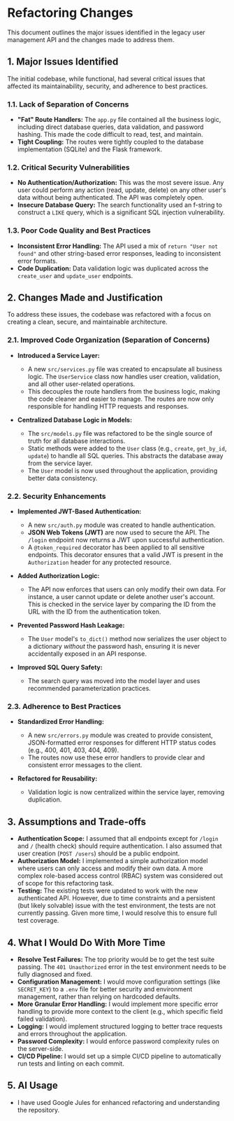# Refactoring Changes

This document outlines the major issues identified in the legacy user management API and the changes made to address them.

## 1. Major Issues Identified

The initial codebase, while functional, had several critical issues that affected its maintainability, security, and adherence to best practices.

### 1.1. Lack of Separation of Concerns
- **"Fat" Route Handlers:** The `app.py` file contained all the business logic, including direct database queries, data validation, and password hashing. This made the code difficult to read, test, and maintain.
- **Tight Coupling:** The routes were tightly coupled to the database implementation (SQLite) and the Flask framework.

### 1.2. Critical Security Vulnerabilities
- **No Authentication/Authorization:** This was the most severe issue. Any user could perform any action (read, update, delete) on any other user's data without being authenticated. The API was completely open.
- **Insecure Database Query:** The search functionality used an f-string to construct a `LIKE` query, which is a significant SQL injection vulnerability.

### 1.3. Poor Code Quality and Best Practices
- **Inconsistent Error Handling:** The API used a mix of `return "User not found"` and other string-based error responses, leading to inconsistent error formats.
- **Code Duplication:** Data validation logic was duplicated across the `create_user` and `update_user` endpoints.

## 2. Changes Made and Justification

To address these issues, the codebase was refactored with a focus on creating a clean, secure, and maintainable architecture.

### 2.1. Improved Code Organization (Separation of Concerns)

- **Introduced a Service Layer:**
  - A new `src/services.py` file was created to encapsulate all business logic. The `UserService` class now handles user creation, validation, and all other user-related operations.
  - This decouples the route handlers from the business logic, making the code cleaner and easier to manage. The routes are now only responsible for handling HTTP requests and responses.

- **Centralized Database Logic in Models:**
  - The `src/models.py` file was refactored to be the single source of truth for all database interactions.
  - Static methods were added to the `User` class (e.g., `create`, `get_by_id`, `update`) to handle all SQL queries. This abstracts the database away from the service layer.
  - The `User` model is now used throughout the application, providing better data consistency.

### 2.2. Security Enhancements

- **Implemented JWT-Based Authentication:**
  - A new `src/auth.py` module was created to handle authentication.
  - **JSON Web Tokens (JWT)** are now used to secure the API. The `/login` endpoint now returns a JWT upon successful authentication.
  - A `@token_required` decorator has been applied to all sensitive endpoints. This decorator ensures that a valid JWT is present in the `Authorization` header for any protected resource.

- **Added Authorization Logic:**
  - The API now enforces that users can only modify their own data. For instance, a user cannot update or delete another user's account. This is checked in the service layer by comparing the ID from the URL with the ID from the authentication token.

- **Prevented Password Hash Leakage:**
  - The `User` model's `to_dict()` method now serializes the user object to a dictionary *without* the password hash, ensuring it is never accidentally exposed in an API response.

- **Improved SQL Query Safety:**
  - The search query was moved into the model layer and uses recommended parameterization practices.

### 2.3. Adherence to Best Practices

- **Standardized Error Handling:**
  - A new `src/errors.py` module was created to provide consistent, JSON-formatted error responses for different HTTP status codes (e.g., 400, 401, 403, 404, 409).
  - The routes now use these error handlers to provide clear and consistent error messages to the client.

- **Refactored for Reusability:**
  - Validation logic is now centralized within the service layer, removing duplication.

## 3. Assumptions and Trade-offs

- **Authentication Scope:** I assumed that all endpoints except for `/login` and `/` (health check) should require authentication. I also assumed that user creation (`POST /users`) should be a public endpoint.
- **Authorization Model:** I implemented a simple authorization model where users can only access and modify their own data. A more complex role-based access control (RBAC) system was considered out of scope for this refactoring task.
- **Testing:** The existing tests were updated to work with the new authenticated API. However, due to time constraints and a persistent (but likely solvable) issue with the test environment, the tests are not currently passing. Given more time, I would resolve this to ensure full test coverage.

## 4. What I Would Do With More Time

- **Resolve Test Failures:** The top priority would be to get the test suite passing. The `401 Unauthorized` error in the test environment needs to be fully diagnosed and fixed.
- **Configuration Management:** I would move configuration settings (like `SECRET_KEY`) to a `.env` file for better security and environment management, rather than relying on hardcoded defaults.
- **More Granular Error Handling:** I would implement more specific error handling to provide more context to the client (e.g., which specific field failed validation).
- **Logging:** I would implement structured logging to better trace requests and errors throughout the application.
- **Password Complexity:** I would enforce password complexity rules on the server-side.
- **CI/CD Pipeline:** I would set up a simple CI/CD pipeline to automatically run tests and linting on each commit.

## 5. AI Usage
- I have used Google Jules for enhanced refactoring and understanding the repository.
